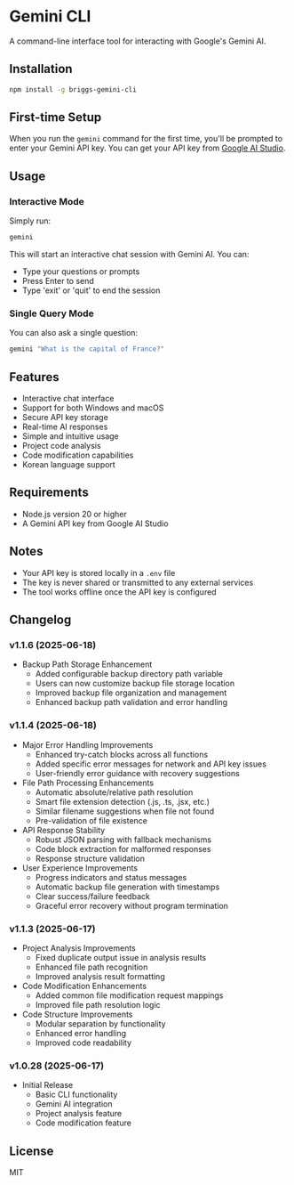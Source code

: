 # Gemini CLI

A command-line interface tool for interacting with Google's Gemini AI.

## Installation

```bash
npm install -g briggs-gemini-cli
```

## First-time Setup

When you run the `gemini` command for the first time, you'll be prompted to enter your Gemini API key. You can get your API key from [Google AI Studio](https://makersuite.google.com/app/apikey).

## Usage

### Interactive Mode

Simply run:

```bash
gemini
```

This will start an interactive chat session with Gemini AI. You can:

- Type your questions or prompts
- Press Enter to send
- Type 'exit' or 'quit' to end the session

### Single Query Mode

You can also ask a single question:

```bash
gemini "What is the capital of France?"
```

## Features

- Interactive chat interface
- Support for both Windows and macOS
- Secure API key storage
- Real-time AI responses
- Simple and intuitive usage
- Project code analysis
- Code modification capabilities
- Korean language support

## Requirements

- Node.js version 20 or higher
- A Gemini API key from Google AI Studio

## Notes

- Your API key is stored locally in a `.env` file
- The key is never shared or transmitted to any external services
- The tool works offline once the API key is configured

## Changelog

### v1.1.6 (2025-06-18)

- Backup Path Storage Enhancement
  - Added configurable backup directory path variable
  - Users can now customize backup file storage location
  - Improved backup file organization and management
  - Enhanced backup path validation and error handling

### v1.1.4 (2025-06-18)

- Major Error Handling Improvements
  - Enhanced try-catch blocks across all functions
  - Added specific error messages for network and API key issues
  - User-friendly error guidance with recovery suggestions
- File Path Processing Enhancements
  - Automatic absolute/relative path resolution
  - Smart file extension detection (.js, .ts, .jsx, etc.)
  - Similar filename suggestions when file not found
  - Pre-validation of file existence
- API Response Stability
  - Robust JSON parsing with fallback mechanisms
  - Code block extraction for malformed responses
  - Response structure validation
- User Experience Improvements
  - Progress indicators and status messages
  - Automatic backup file generation with timestamps
  - Clear success/failure feedback
  - Graceful error recovery without program termination

### v1.1.3 (2025-06-17)

- Project Analysis Improvements
  - Fixed duplicate output issue in analysis results
  - Enhanced file path recognition
  - Improved analysis result formatting
- Code Modification Enhancements
  - Added common file modification request mappings
  - Improved file path resolution logic
- Code Structure Improvements
  - Modular separation by functionality
  - Enhanced error handling
  - Improved code readability

### v1.0.28 (2025-06-17)

- Initial Release
  - Basic CLI functionality
  - Gemini AI integration
  - Project analysis feature
  - Code modification feature

## License

MIT
